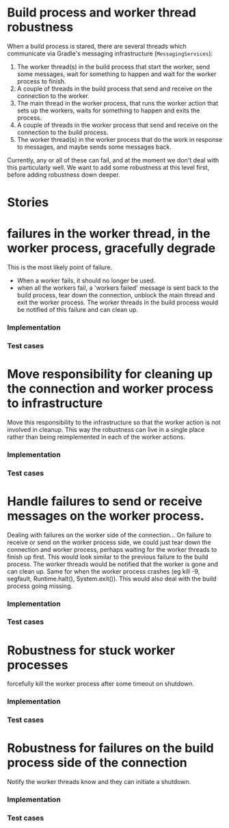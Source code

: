# Build process and worker thread robustness
When a build process is stared, there are several threads which communicate via Gradle's messaging infrastructure (`MessagingServices`):

1. The worker thread(s) in the build process that start the worker, send some messages, wait for something to happen and wait for the worker process to finish.
2. A couple of threads in the build process that send and receive on the connection to the worker.
3. The main thread in the worker process, that runs the worker action that sets up the workers, waits for something to happen and exits the process.
4. A couple of threads in the worker process that send and receive on the connection to the build process.
5. The worker thread(s) in the worker process that do the work in response to messages, and maybe sends some messages back.

Currently, any or all of these can fail, and at the moment we don't deal with this particularly well. We want to add some robustness at this level first, before adding robustness down deeper.

# Stories

# failures in the worker thread, in the worker process, gracefully degrade
This is the most likely point of failure.
- When a worker fails, it should no longer be used.
- when all the workers fail, a 'workers failed' message is sent back to the build process, tear down the connection, unblock the main thread and
exit the worker process. The worker threads in the build process would be notified of this failure and can clean up.

### Implementation
### Test cases

# Move responsibility for cleaning up the connection and worker process to infrastructure
Move this responsibility to the infrastructure so that the worker action is not involved in cleanup. This way the robustness can live in a single place rather than being
reimplemented in each of the worker actions.

### Implementation
### Test cases

# Handle failures to send or receive messages on the worker process.
Dealing with failures on the worker side of the connection...
On failure to receive or send on the worker process side, we could just tear down the connection and worker process, perhaps waiting for the worker threads to finish up first.
This would look similar to the previous failure to the build process. The worker threads would be notified that the worker is gone and can clean up.
Same for when the worker process crashes (eg kill -9, segfault, Runtime.halt(), System.exit()). This would also deal with the build process going missing.

### Implementation
### Test cases

# Robustness for stuck worker processes
forcefully kill the worker process after some timeout on shutdown.

### Implementation
### Test cases

# Robustness for failures on the build process side of the connection
Notify the worker threads know and they can initiate a shutdown.

### Implementation
### Test cases
